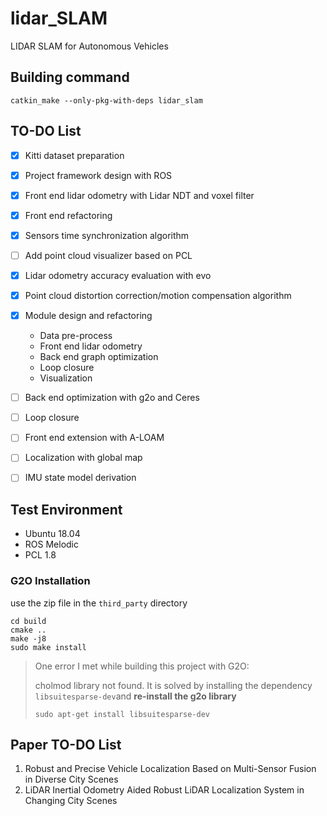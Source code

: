 # lidar_SLAM
LIDAR SLAM for Autonomous Vehicles

## Building command

```
catkin_make --only-pkg-with-deps lidar_slam
```

## TO-DO List

- [x] Kitti dataset preparation
- [x] Project framework design with ROS
- [x] Front end lidar odometry with Lidar NDT and voxel filter
- [x] Front end refactoring
- [x] Sensors time synchronization algorithm
- [ ] Add point cloud visualizer based on PCL
- [x] Lidar odometry accuracy evaluation with evo
- [x] Point cloud distortion correction/motion compensation algorithm
- [x] Module design and refactoring
  * Data pre-process
  * Front end lidar odometry
  * Back end graph optimization
  * Loop closure
  * Visualization
- [ ] Back end optimization with g2o and Ceres
- [ ] Loop closure
- [ ] Front end extension with A-LOAM
- [ ] Localization with global map
- [ ] IMU state model derivation





## Test Environment

* Ubuntu 18.04
* ROS Melodic
* PCL 1.8

### G2O Installation

use the zip file in the `third_party` directory

```
cd build
cmake ..
make -j8
sudo make install
```

> One error I met while building this project with G2O: 
>
> cholmod library not found. 
> It is solved by installing the dependency `libsuitesparse-dev`and **re-install the g2o library**
>
> `sudo apt-get install libsuitesparse-dev`





## Paper TO-DO List

1. Robust and Precise Vehicle Localization Based on Multi-Sensor Fusion in Diverse City Scenes
2. LiDAR Inertial Odometry Aided Robust LiDAR Localization System in Changing City Scenes

